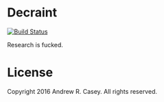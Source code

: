 Decraint
========

[![Build Status](https://travis-ci.org/andycasey/decraint.svg?branch=master)](https://travis-ci.org/andycasey/decraint)

Research is fucked.


License
======= 
Copyright 2016 Andrew R. Casey. All rights reserved.
